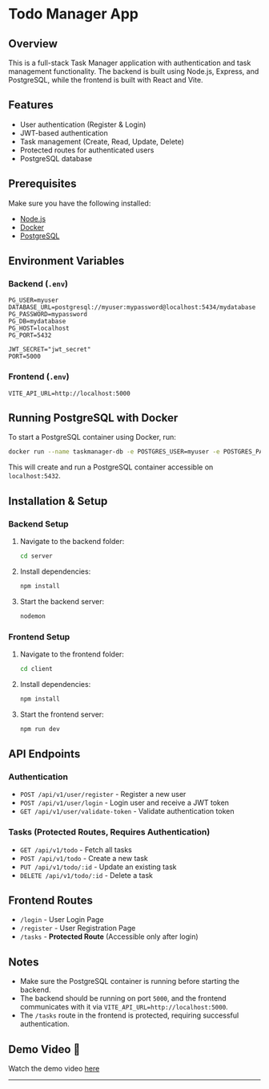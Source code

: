 # Todo Manager App

## Overview
This is a full-stack Task Manager application with authentication and task management functionality. The backend is built using Node.js, Express, and PostgreSQL, while the frontend is built with React and Vite.

## Features
- User authentication (Register & Login)
- JWT-based authentication
- Task management (Create, Read, Update, Delete)
- Protected routes for authenticated users
- PostgreSQL database

## Prerequisites
Make sure you have the following installed:
- [Node.js](https://nodejs.org/)
- [Docker](https://www.docker.com/)
- [PostgreSQL](https://www.postgresql.org/)

## Environment Variables

### Backend (`.env`)
```env
PG_USER=myuser
DATABASE_URL=postgresql://myuser:mypassword@localhost:5434/mydatabase
PG_PASSWORD=mypassword
PG_DB=mydatabase
PG_HOST=localhost
PG_PORT=5432

JWT_SECRET="jwt_secret"
PORT=5000
```

### Frontend (`.env`)
```env
VITE_API_URL=http://localhost:5000
```

## Running PostgreSQL with Docker
To start a PostgreSQL container using Docker, run:
```sh
docker run --name taskmanager-db -e POSTGRES_USER=myuser -e POSTGRES_PASSWORD=mypassword -e POSTGRES_DB=mydatabase -p 5432:5432 -d postgres
```
This will create and run a PostgreSQL container accessible on `localhost:5432`.

## Installation & Setup

### Backend Setup
1. Navigate to the backend folder:
   ```sh
   cd server
   ```
2. Install dependencies:
   ```sh
   npm install
   ```
3. Start the backend server:
   ```sh
   nodemon
   ```

### Frontend Setup
1. Navigate to the frontend folder:
   ```sh
   cd client
   ```
2. Install dependencies:
   ```sh
   npm install
   ```
3. Start the frontend server:
   ```sh
   npm run dev
   ```

## API Endpoints

### Authentication
- `POST /api/v1/user/register` - Register a new user
- `POST /api/v1/user/login` - Login user and receive a JWT token
- `GET /api/v1/user/validate-token` - Validate authentication token

### Tasks (Protected Routes, Requires Authentication)
- `GET /api/v1/todo` - Fetch all tasks
- `POST /api/v1/todo` - Create a new task
- `PUT /api/v1/todo/:id` - Update an existing task
- `DELETE /api/v1/todo/:id` - Delete a task

## Frontend Routes
- `/login` - User Login Page
- `/register` - User Registration Page
- `/tasks` - **Protected Route** (Accessible only after login)

## Notes
- Make sure the PostgreSQL container is running before starting the backend.
- The backend should be running on port `5000`, and the frontend communicates with it via `VITE_API_URL=http://localhost:5000`.
- The `/tasks` route in the frontend is protected, requiring successful authentication.


## Demo Video 🎥


Watch the demo video [here](https://github.com/user-attachments/assets/e9d89be2-52de-4a59-9946-a2f1d4fa71c2)

---

